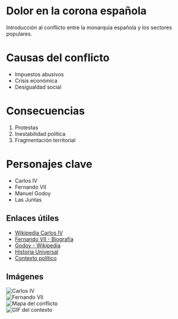 # Dolor en la corona española

Introducción al conflicto entre la monarquía española y los sectores populares.

# Causas del conflicto

- Impuestos abusivos
- Crisis económica
- Desigualdad social

# Consecuencias

1. Protestas
2. Inestabilidad política
3. Fragmentación territorial

# Personajes clave

- Carlos IV  
- Fernando VII  
- Manuel Godoy  
- Las Juntas  

## Enlaces útiles

- [Wikipedia Carlos IV](https://es.wikipedia.org/wiki/Carlos_IV_de_Espa%C3%B1a)  
- [Fernando VII - Biografía](https://es.wikipedia.org/wiki/Fernando_VII_de_Espa%C3%B1a)  
- [Godoy - Wikipedia](https://es.wikipedia.org/wiki/Manuel_Godoy)  
- [Historia Universal](https://example.com/historia)  
- [Contexto político](https://example.com/contexto)

## Imágenes

![Carlos IV](imagenes/carlos4.jpg)  
![Fernando VII](imagenes/fernando7.jpg)  
![Mapa del conflicto](imagenes/mapa.jpg)  
![GIF del contexto](imagenes/contexto.gif)
